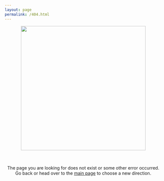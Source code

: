 ```yaml
---
layout: page
permalink: /404.html
---
```


<div>

<img src="../assets/images/404-emoji.jpg" style="display:block; margin-left: auto; margin-right: auto; width: 400px;"/>
<br/><br/><p align="center">
The page you are looking for does not exist or some other error occurred.<br/>
Go back or head over to the <a href="https://tushaargvs.github.io/" target="_self">main page</a> to choose a new direction.
</p>
</div>